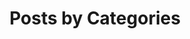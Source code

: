---
title: Posts by Categories
layout: categories
entries_layout: grid
author_profile: true
regenerate: true
sidebar: 
  nav: "navi"
---